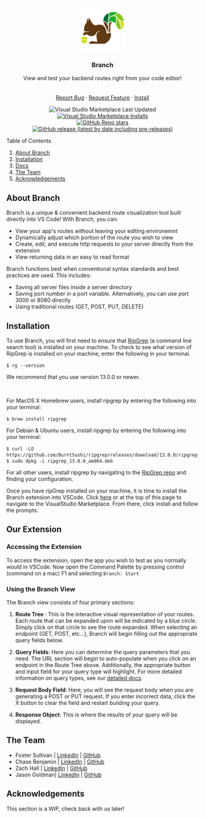 <!-- Branch README -->
<!-- PROJECT LOGO -->
<br />
<p align="center">
  <a href="https://marketplace.visualstudio.com/items?itemName=Branch.branch">
    <img src="vs-branch/images/branch-logo-square.png" alt="Logo" height="120">
  </a>

  <h3 align="center">Branch</h3>

  <p align="center">
    View and test your backend routes right from your code editor!
    <br />
    <br />
    <br />
    <a href="https://github.com/oslabs-beta/Branch/issues">Report Bug</a>
    ·
    <a href="https://github.com/oslabs-beta/Branch/issues">Request Feature</a>
    ·
    <a href="https://marketplace.visualstudio.com/items?itemName=Branch.branch">Install</a>
  </p>
    <!-- BADGES -->
  <p align="center">
    <!-- Last Updated  -->
    <img alt="Visual Studio Marketplace Last Updated" src="https://img.shields.io/visual-studio-marketplace/last-updated/Branch.branch?style=for-the-badge">
    <!-- VSCode Installs -->
    <a href="https://marketplace.visualstudio.com/items?itemName=Branch.branch">
	<img alt="Visual Studio Marketplace Installs" src="https://img.shields.io/visual-studio-marketplace/i/Branch.branch?logo=visualstudiocode&style=for-the-badge">
  </a>
	<br />
    <!-- STARS -->
    <a href="https://github.com/oslabs-beta/Branch/stargazers"><img alt="GitHub Repo stars" src="https://img.shields.io/github/stars/oslabs-beta/Branch?label=Stars&logo=github&style=for-the-badge"></a>
    <!-- FORKS -->
    <!-- <a href="https://github.com/oslabs-beta/Branch/network/members"><img alt="GitHub forks" src="https://img.shields.io/github/forks/oslabs-beta/Branch?label=Forks&logo=github&style=for-the-badge"></a> -->
    <!-- GITHUB RELEASE VERSION -->
    <a href="https://github.com/oslabs-beta/Branch/releases"><img alt="GitHub release (latest by date including pre-releases)" src="https://img.shields.io/github/v/release/oslabs-beta/Branch?include_prereleases&style=for-the-badge"></a> 
    <!-- LICENSE -->
    <!-- <a href="https://github.com/oslabs-beta/sapling/blob/master/LICENSE"><img alt="GitHub" src="https://img.shields.io/github/license/oslabs-beta/sapling"></a> -->
    <!-- CONTRIBUTIONS -->
    <!-- <a href="https://github.com/oslabs-beta/sapling/blob/master/README.md"><img alt="Contributions" src="https://img.shields.io/badge/contributors-welcome-brightgreen"></a> -->
  </p>
</p>

<!-- TABLE OF CONTENTS -->
<summary>Table of Contents</summary>
  <ol>
    <li><a href="#about-branch">About Branch</a>
    <li><a href="#installation">Installation</a></li>
    <li><a href="#docs">Docs</a></li>
    <li><a href="#the-team">The Team</a></li>
    <li><a href="#acknowledgements">Acknowledgements</a></li>
  </ol>
</details>

## About Branch

Branch is a unique & convenient backend route visualization tool built directly into VS Code! With Branch, you can:
<ul>
  <li>
    View your app's routes without leaving your editing
    environemnt
  </li>
  <li>
    Dynamically adjust which portion of the route you wish to view
  </li>
  <li>
    Create, edit, and execute http requests to your server
    directly from the extension
  </li>
  <li>View returning data in an easy to read format</li>
</ul>

Branch functions best when conventional syntax standards and best practices are used. This includes:
<br />
<ul>
  <li >
    Saving all server files inside a server directory
  </li>
  <li>
    Saving port number in a port variable. Alternatively, you
    can use port 3000 or 8080 directly
  </li>
  <li>
    Using traditional routes (GET, POST, PUT, DELETE)
  </li>
</ul>

## Installation

<p> To use Branch, you will first need to ensure that
  <a href="https://github.com/BurntSushi/ripgrep#installation">
    RipGrep</a>
  (a command line search tool) is installed on your machine. To check to see what version of RipGrep is installed on your
  machine, enter the following in your terminal.
</p>


```
$ rg --version
```
</p>
<p>
  We recommend that you use version 13.0.0 or newer.
</p>
<br />
<p>
  For MacOS X Homebrew users, install ripgrep by entering the
  following into your terminal:
</p>

```
$ brew install ripgrep
```
<p>
  For Debian & Ubuntu users, install ripgrep by entering the
  following into your terminal:
</p>

```
$ curl -LO https://github.com/BurntSushi/ripgrep/releases/download/13.0.0/ripgrep_13.0.0_amd64.deb
$ sudo dpkg -i ripgrep_13.0.0_amd64.deb
```

  For all other users, install ripgrep by navigating to the <a href="https://github.com/BurntSushi/ripgrep#installation">RipGrep repo</a> and finding your configuration.
<p>
  Once you have ripGrep installed on your machine, it is time to
  install the Branch extension into VSCode. Click <a href="https://marketplace.visualstudio.com/items?itemName=Branch.branch">here</a> or at the top of this page to navigate to the VisualStudio Marketplace. From there, click install and follow the prompts.
</p>

## Our Extension

### Accessing the Extension

To access the extension, open the app you wish to test as
you normally would in VSCode. Now open the Command Palette
by pressing control (command on a mac) F1 and selecting `Branch: Start`

### Using the Branch View

The Branch view consists of four primary sections:
<ol>
  <li>
    
**Route Tree** : This
is the interactive visual representation of your routes.
Each route that can be expanded upon will be indicated
by a blue circle. Simply click on that circle to see the route expanded. When selecting an endpoint (GET, POST, etc...), Branch
will begin filling out the appropriate query fields
below.
  </li>
  <li>

**Query Fields**: Here
you can determine the query parameters that you need.
The URL section will begin to auto-populate when you
click on an endpoint in the Route Tree above.
Additionally, the appropriate button and input field for
your query type will highlight. For more detailed information on query types, see our <a href="">detailed docs</a>.
  </li>
  <li>

**Request Body Field**: Here, you will see the request body when you are generating a POST or PUT request.
If you enter incorrect data, click the X button to clear
the field and restart building your query.
  </li>
  <li>

**Response Object**: This is where the results of your query will be
displayed.
  </li>
</ol>

## The Team

-  Foster Sullivan | <a href="https://www.linkedin.com/in/foster-sullivan-468970253/">LinkedIn</a> | <a href="https://github.com/SirGoatsalot">GitHub</a>  
-  Chase Benjamin | <a href="https://www.linkedin.com/in/chase-benjamin300/">LinkedIn</a> | <a href="https://github.com/chasebenj">GitHub</a> 
-  Zach Hall | <a href="https://www.linkedin.com/in/z-r-hall/">LinkedIn</a> | <a href="https://github.com/z-r-hall">GitHub</a> 
-  Jason Goldman| <a href="www.linkedin.com/in/jason-goldman-3039986">LinkedIn</a> | <a href="https://github.com/Trablink">GitHub</a> 

## Acknowledgements

This section is a WIP, check back with us later!